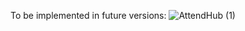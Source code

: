 To be implemented in future versions:
![AttendHub (1)](https://github.com/Mastermind-sap/AttendHUB/assets/66560136/54dda22d-e49a-47b6-9d6d-fb9708ff2cf3)
